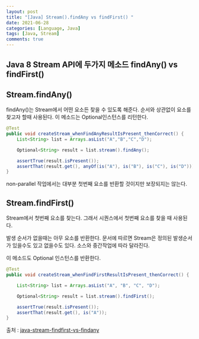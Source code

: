 ```yaml
---
layout: post
title: "[Java] Stream().findAny vs findFirst() "
date: 2021-06-28
categories: [Language, Java]
tags: [Java, Stream]
comments: true
---
```


## Java 8 Stream API에 두가지 메소드 findAny() vs findFirst()

## Stream.findAny()

findAny()는 Stream에서 어떤 요소든 찾을 수 있도록 해준다. 순서와 상관없이 요소를 찾고자 할때 사용된다. 이 메소드는 Optional인스턴스를 리턴한다. 

```java
@Test
public void createStream_whenFindAnyResultIsPresent_thenCorrect() {
    List<String> list = Arrays.asList("A","B","C","D");

    Optional<String> result = list.stream().findAny();

    assertTrue(result.isPresent());
    assertThat(result.get(), anyOf(is("A"), is("B"), is("C"), is("D")));
}
```

non-parallel 작업에서는 대부분 첫번째 요소를 반환할 것이지만 보장되지는 않는다. 

## Stream.findFirst()

Stream에서 첫번째 요소를 찾는다. 그래서 시퀀스에서 첫번째 요소를 찾을 때 사용된다. 

발생 순서가 없을때는 아무 요소를 반환한다. 문서에 따르면 Stream은 정의된 발생순서가 있을수도 있고 없을수도 있다. 소스와 중간작업에 따라 달라진다. 

이 메소드도 Optional 인스턴스를 반환한다. 

```java
@Test
public void createStream_whenFindFirstResultIsPresent_thenCorrect() {

    List<String> list = Arrays.asList("A", "B", "C", "D");

    Optional<String> result = list.stream().findFirst();

    assertTrue(result.isPresent());
    assertThat(result.get(), is("A"));
}
```

출처 : [java-stream-findfirst-vs-findany](https://www.baeldung.com/java-stream-findfirst-vs-findany)
